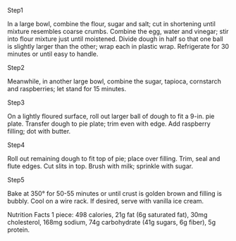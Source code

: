 Step1

In a large bowl, combine the flour, sugar and salt; cut in shortening until mixture resembles coarse crumbs. Combine the egg, water and vinegar; stir into flour mixture just until moistened. Divide dough in half so that one ball is slightly larger than the other; wrap each in plastic wrap. Refrigerate for 30 minutes or until easy to handle.

Step2

Meanwhile, in another large bowl, combine the sugar, tapioca, cornstarch and raspberries; let stand for 15 minutes.

Step3

On a lightly floured surface, roll out larger ball of dough to fit a 9-in. pie plate. Transfer dough to pie plate; trim even with edge. Add raspberry filling; dot with butter.

Step4

Roll out remaining dough to fit top of pie; place over filling. Trim, seal and flute edges. Cut slits in top. Brush with milk; sprinkle with sugar.

Step5

Bake at 350° for 50-55 minutes or until crust is golden brown and filling is bubbly. Cool on a wire rack. If desired, serve with vanilla ice cream.

Nutrition Facts
1 piece: 498 calories, 21g fat (6g saturated fat), 30mg cholesterol, 168mg sodium, 74g carbohydrate (41g sugars, 6g fiber), 5g protein.